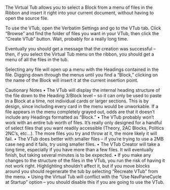 The Virtual Tub allows you to select a Block from a menu of files in the Ribbon and insert it right into your current document, without having to open the source file.

To use the VTub, open the Verbatim Settings and go to the VTub tab. Click “Browse” and find the folder of files you want in your VTub, then click the “Create VTub” button. Wait, probably for a really long time.

Eventually you should get a message that the creation was successful – then, if you select the Virtual Tub menu on the ribbon, you should get a menu of all the files in the tub. 

Selecting any file will open up a menu with the Headings contained in the file. Digging down through the menus until you find a “Block,” clicking on the name of the Block will insert it at the current insertion point.

 
Cautionary Notes
•	The VTub will display the internal heading structure of the file down to the Heading 3/Block level – so it can only be used to paste in a Block at a time, not individual cards or larger sections. This is by design, since including every card in the menu would be unworkable. If a file appears in the menu completely grayed out, odds are that it doesn’t include any Headings formatted as “Block.”
•	The VTub probably won’t work with an entire tub worth of files. It’s really only designed for a handful of select files that you want readily accessible (Theory, 2AC Blocks, Politics 2NC’s, etc…). The more files you try and throw at it, the more likely it will fail.
•	The VTub does better with smaller files – if you’re trying to use a 2MB case neg and it fails, try using smaller files.
•	The VTub Creator will take a long time, especially if you have more than a few files. It will eventually finish, but taking several minutes is to be expected.
•	If you make any changes to the structure of the files in the VTub, you run the risk of having it not work right. Highlighting shouldn’t affect it, but if you move blocks around you should regenerate the tub by selecting “Recreate VTub” from the menu.
•	Using the Virtual Tub will conflict with the “Use NavPaneCycle at Startup” option – you should disable this if you are going to use the VTub.
